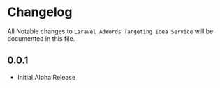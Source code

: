 # Changelog

All Notable changes to `Laravel AdWords Targeting Idea Service` will be documented in this file.

## 0.0.1
- Initial Alpha Release
